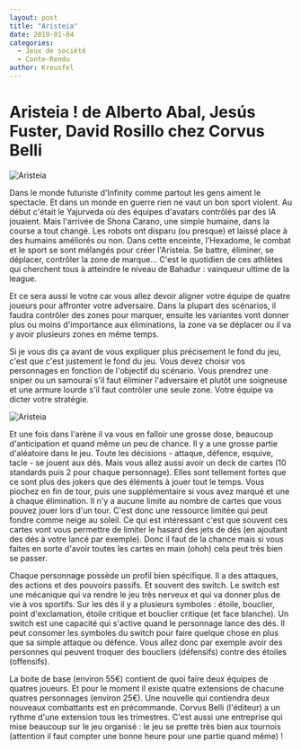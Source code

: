 ```yaml
---
layout: post
title: "Aristeia"
date: 2019-01-04
categories: 
  - Jeux de société
  - Conte-Rendu
author: Kreusfel
---
```


# Aristeia ! de Alberto Abal, Jesús Fuster, David Rosillo chez Corvus Belli

![Aristeia](/_images/images/Aristeia_boite.jpg)

Dans le monde futuriste d'Infinity comme partout les gens aiment le spectacle. Et dans un monde en guerre rien ne vaut un bon sport violent. Au début c'était le Yajurveda où des équipes d'avatars contrôlés par des IA jouaient. Mais l'arrivée de Shona Carano, une simple humaine, dans la course a tout changé. Les robots ont disparu (ou presque) et laissé place à des humains améliorés ou non. Dans cette enceinte, l'Hexadome, le combat et le sport se sont mélangés pour créer l'Aristeia. Se battre, éliminer, se déplacer, contrôler la zone de marque... C'est le quotidien de ces athlètes qui cherchent tous à atteindre le niveau de Bahadur : vainqueur ultime de la league. 

Et ce sera aussi le votre car vous allez devoir aligner votre équipe de quatre joueurs pour affronter votre adversaire. Dans la plupart des scénarios, il faudra contrôler des zones pour marquer, ensuite les variantes vont donner plus ou moins d'importance aux éliminations, la zone va se déplacer ou il va y avoir plusieurs zones en même temps. 

Si je vous dis ça avant de vous expliquer plus précisement le fond du jeu, c'est que c'est justement le fond du jeu. Vous devez choisir vos personnages en fonction de l'objectif du scénario. Vous prendrez une sniper ou un samouraï s'il faut éliminer l'adversaire et plutôt une soigneuse et une armure lourde s'il faut contrôler une seule zone. Votre équipe va dicter votre stratégie. 

![Aristeia](/_images/images/Aristeia_Maximus.jpg)

Et une fois dans l'arène il va vous en falloir une grosse dose, beaucoup d'anticipation et quand même un peu de chance. Il y a une grosse partie d'aléatoire dans le jeu. Toute les décisions - attaque, défence, esquive, tacle - se jouent aux dés. Mais vous allez aussi avoir un deck de cartes (10 standards puis 2 pour chaque personnage). Elles sont tellement fortes que ce sont plus des jokers que des éléments à jouer tout le temps. Vous piochez en fin de tour, puis une supplémentaire si vous avez marqué et une à chaque élimination. Il n'y a aucune limite au nombre de cartes que vous pouvez jouer lors d'un tour. C'est donc une ressource limitée qui peut fondre comme neige au soleil. Ce qui est intéressant c'est que souvent ces cartes vont vous permettre de limiter le hasard des jets de dés (en ajoutant des dés à votre lancé par exemple). Donc il faut de la chance mais si vous faites en sorte d'avoir toutes les cartes en main (ohoh) cela peut très bien se passer. 

Chaque personnage possède un profil bien spécifique. Il a des attaques, des actions et des pouvoirs passifs. Et souvent des switch. Le switch est une mécanique qui va rendre le jeu très nerveux et qui va donner plus de vie à vos sportifs. Sur les dés il y a plusieurs symboles : étoile, bouclier, point d'exclamation, étoile critique et bouclier critique (et face blanche). Un switch est une capacité qui s'active quand le personnage lance des dés. Il peut consomer les symboles du switch pour faire quelque chose en plus que sa simple attaque ou défence. Vous allez donc par exemple avoir des personnes qui peuvent troquer des boucliers (défensifs) contre des étoiles (offensifs). 

La boite de base (environ 55€) contient de quoi faire deux équipes de quatres joueurs. Et pour le moment il existe quatre extensions de chacune quatres personnages (environ 25€). Une nouvelle qui contiendra deux nouveaux combattants est en précommande. Corvus Belli (l'éditeur) a un rythme d'une extension tous les trimestres. C'est aussi une entreprise qui mise beaucoup sur le jeu organisé : le jeu se prette très bien aux tournois (attention il faut compter une bonne heure pour une partie quand même) !
